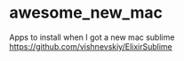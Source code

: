 # awesome_new_mac
Apps to install when I got a new mac
sublime
   https://github.com/vishnevskiy/ElixirSublime
   
